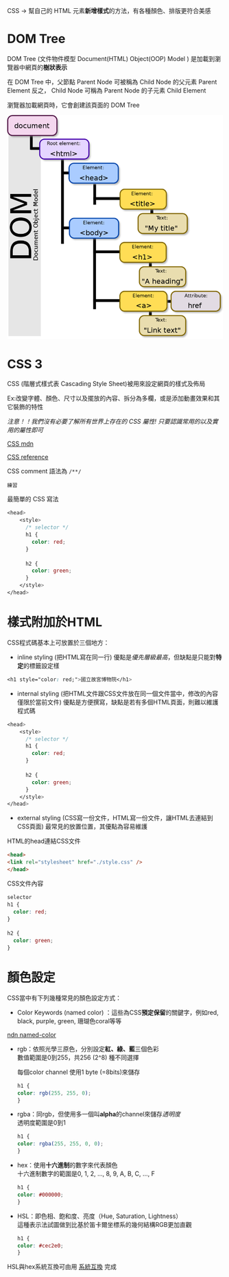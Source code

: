 CSS -> 幫自己的 HTML 元素**新增樣式**的方法，有各種顏色、排版更符合美感

# DOM Tree

DOM Tree (文件物件模型 Document(HTML) Object(OOP) Model ) 是加載到瀏覽器中網頁的**樹狀表示**

在 DOM Tree 中，父節點 Parent Node 可被稱為 Child Node 的父元素 Parent Element 反之， Child Node 可稱為 Parent Node 的子元素 Child Element

瀏覽器加載網頁時，它會創建該頁面的 DOM Tree

![DOM Tree](./截圖/DOM_Tree.png)

# CSS 3

CSS (階層式樣式表 Cascading Style Sheet)被用來設定網頁的樣式及佈局

Ex:改變字體、顏色、尺寸以及擺放的內容、拆分為多欄，或是添加動畫效果和其它裝飾的特性

_注意！！我們沒有必要了解所有世界上存在的 CSS 屬性! 只要認識常用的以及實用的屬性即可_

[CSS mdn](https://developer.mozilla.org/en-US/docs/Web/CSS)

[CSS reference](https://developer.mozilla.org/en-US/docs/Web/CSS/Reference)

CSS comment 語法為 `/**/`

`練習`

最簡單的 CSS 寫法

```CSS
<head>
    <style>
      /* selector */
      h1 {
        color: red;
      }

      h2 {
        color: green;
      }
    </style>
</head>
```

# 樣式附加於HTML  

CSS程式碼基本上可放置於三個地方：  

- inline styling (把HTML寫在同一行) 優點是*優先層級最高*，但缺點是只能對**特定**的標籤設定樣  

```CSS
<h1 style="color: red;">國立故宮博物院</h1>
```  

- internal styling (把HTML文件跟CSS文件放在同一個文件當中，修改的內容僅限於當前文件) 優點是方便撰寫，缺點是若有多個HTML頁面，則難以維護程式碼  

```CSS
<head>
    <style>
      /* selector */
      h1 {
        color: red;
      }

      h2 {
        color: green;
      }
    </style>
</head>
```  

- external styling (CSS寫一份文件，HTML寫一份文件，讓HTML去連結到CSS頁面) 最常見的放置位置，其優點為容易維護  

HTML的head連結CSS文件  

```HTML
<head>
<link rel="stylesheet" href="./style.css" />
</head>
```  

CSS文件內容  

```CSS
selector
h1 {
  color: red;
}

h2 {
  color: green;
}
```  

# 顏色設定  

CSS當中有下列幾種常見的顏色設定方式：  

- Color Keywords (named color) ：這些為CSS**預定保留**的關鍵字，例如red, black, purple, green, 珊瑚色coral等等  

[ndn named-color](https://developer.mozilla.org/en-US/docs/Web/CSS/named-color)  

- rgb：依照光學三原色，分別設定**紅、綠、藍**三個色彩  
  數值範圍是0到255，共256 (2^8) 種不同選擇  

  每個color channel 使用1 byte (=8bits)來儲存  

  ```CSS
  h1 {
  color: rgb(255, 255, 0);
  }
  ```  

- rgba：同rgb，但使用多一個叫**alpha**的channel來儲存*透明度*  
  透明度範圍是0到1  

  ```CSS
  h1 {
  color: rgba(255, 255, 0, 0);
  }  
  ```  

- hex：使用**十六進制**的數字來代表顏色  
  十六進制數字的範圍是0, 1, 2, …, 8, 9, A, B, C, …, F  

  ```CSS
  h1 {
  color: #000000;
  }
  ```  

- HSL：即色相、飽和度、亮度（Hue, Saturation, Lightness）  
  這種表示法試圖做到比基於笛卡爾坐標系的幾何結構RGB更加直觀  

  ```CSS
  h1 {
  color: #cec2e0;
  }
  ```  

HSL與hex系統互換可由用 [系統互換](https://coloors86.netlify.app) 完成  
